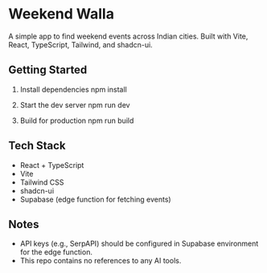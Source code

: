 # Weekend Walla

A simple app to find weekend events across Indian cities. Built with Vite, React, TypeScript, Tailwind, and shadcn-ui.

## Getting Started

1. Install dependencies
   npm install

2. Start the dev server
   npm run dev

3. Build for production
   npm run build

## Tech Stack
- React + TypeScript
- Vite
- Tailwind CSS
- shadcn-ui
- Supabase (edge function for fetching events)

## Notes
- API keys (e.g., SerpAPI) should be configured in Supabase environment for the edge function.
- This repo contains no references to any AI tools.
